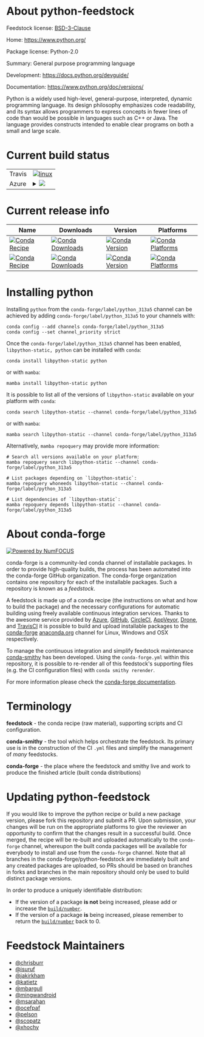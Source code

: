About python-feedstock
======================

Feedstock license: [BSD-3-Clause](https://github.com/conda-forge/python-feedstock/blob/main/LICENSE.txt)

Home: https://www.python.org/

Package license: Python-2.0

Summary: General purpose programming language

Development: https://docs.python.org/devguide/

Documentation: https://www.python.org/doc/versions/

Python is a widely used high-level, general-purpose, interpreted, dynamic
programming language. Its design philosophy emphasizes code
readability, and its syntax allows programmers to express concepts in
fewer lines of code than would be possible in languages such as C++ or
Java. The language provides constructs intended to enable clear programs
on both a small and large scale.


Current build status
====================


<table><tr>
    <td>Travis</td>
    <td>
      <a href="https://app.travis-ci.com/conda-forge/python-feedstock">
        <img alt="linux" src="https://img.shields.io/travis/com/conda-forge/python-feedstock/main.svg?label=Linux">
      </a>
    </td>
  </tr>
    
  <tr>
    <td>Azure</td>
    <td>
      <details>
        <summary>
          <a href="https://dev.azure.com/conda-forge/feedstock-builds/_build/latest?definitionId=4155&branchName=main">
            <img src="https://dev.azure.com/conda-forge/feedstock-builds/_apis/build/status/python-feedstock?branchName=main">
          </a>
        </summary>
        <table>
          <thead><tr><th>Variant</th><th>Status</th></tr></thead>
          <tbody><tr>
              <td>linux_64_build_typedebugchannel_targetsconda-forge_python_313a5_debug</td>
              <td>
                <a href="https://dev.azure.com/conda-forge/feedstock-builds/_build/latest?definitionId=4155&branchName=main">
                  <img src="https://dev.azure.com/conda-forge/feedstock-builds/_apis/build/status/python-feedstock?branchName=main&jobName=linux&configuration=linux%20linux_64_build_typedebugchannel_targetsconda-forge_python_313a5_debug" alt="variant">
                </a>
              </td>
            </tr><tr>
              <td>linux_64_build_typereleasechannel_targetsconda-forge_python_313a5</td>
              <td>
                <a href="https://dev.azure.com/conda-forge/feedstock-builds/_build/latest?definitionId=4155&branchName=main">
                  <img src="https://dev.azure.com/conda-forge/feedstock-builds/_apis/build/status/python-feedstock?branchName=main&jobName=linux&configuration=linux%20linux_64_build_typereleasechannel_targetsconda-forge_python_313a5" alt="variant">
                </a>
              </td>
            </tr><tr>
              <td>linux_aarch64_build_typedebugchannel_targetsconda-forge_python_313a5_debug</td>
              <td>
                <a href="https://dev.azure.com/conda-forge/feedstock-builds/_build/latest?definitionId=4155&branchName=main">
                  <img src="https://dev.azure.com/conda-forge/feedstock-builds/_apis/build/status/python-feedstock?branchName=main&jobName=linux&configuration=linux%20linux_aarch64_build_typedebugchannel_targetsconda-forge_python_313a5_debug" alt="variant">
                </a>
              </td>
            </tr><tr>
              <td>linux_aarch64_build_typereleasechannel_targetsconda-forge_python_313a5</td>
              <td>
                <a href="https://dev.azure.com/conda-forge/feedstock-builds/_build/latest?definitionId=4155&branchName=main">
                  <img src="https://dev.azure.com/conda-forge/feedstock-builds/_apis/build/status/python-feedstock?branchName=main&jobName=linux&configuration=linux%20linux_aarch64_build_typereleasechannel_targetsconda-forge_python_313a5" alt="variant">
                </a>
              </td>
            </tr><tr>
              <td>linux_ppc64le_build_typedebugchannel_targetsconda-forge_python_313a5_debug</td>
              <td>
                <a href="https://dev.azure.com/conda-forge/feedstock-builds/_build/latest?definitionId=4155&branchName=main">
                  <img src="https://dev.azure.com/conda-forge/feedstock-builds/_apis/build/status/python-feedstock?branchName=main&jobName=linux&configuration=linux%20linux_ppc64le_build_typedebugchannel_targetsconda-forge_python_313a5_debug" alt="variant">
                </a>
              </td>
            </tr><tr>
              <td>linux_ppc64le_build_typereleasechannel_targetsconda-forge_python_313a5</td>
              <td>
                <a href="https://dev.azure.com/conda-forge/feedstock-builds/_build/latest?definitionId=4155&branchName=main">
                  <img src="https://dev.azure.com/conda-forge/feedstock-builds/_apis/build/status/python-feedstock?branchName=main&jobName=linux&configuration=linux%20linux_ppc64le_build_typereleasechannel_targetsconda-forge_python_313a5" alt="variant">
                </a>
              </td>
            </tr><tr>
              <td>osx_64_build_typedebugchannel_targetsconda-forge_python_313a5_debug</td>
              <td>
                <a href="https://dev.azure.com/conda-forge/feedstock-builds/_build/latest?definitionId=4155&branchName=main">
                  <img src="https://dev.azure.com/conda-forge/feedstock-builds/_apis/build/status/python-feedstock?branchName=main&jobName=osx&configuration=osx%20osx_64_build_typedebugchannel_targetsconda-forge_python_313a5_debug" alt="variant">
                </a>
              </td>
            </tr><tr>
              <td>osx_64_build_typereleasechannel_targetsconda-forge_python_313a5</td>
              <td>
                <a href="https://dev.azure.com/conda-forge/feedstock-builds/_build/latest?definitionId=4155&branchName=main">
                  <img src="https://dev.azure.com/conda-forge/feedstock-builds/_apis/build/status/python-feedstock?branchName=main&jobName=osx&configuration=osx%20osx_64_build_typereleasechannel_targetsconda-forge_python_313a5" alt="variant">
                </a>
              </td>
            </tr><tr>
              <td>osx_arm64_build_typedebugchannel_targetsconda-forge_python_313a5_debug</td>
              <td>
                <a href="https://dev.azure.com/conda-forge/feedstock-builds/_build/latest?definitionId=4155&branchName=main">
                  <img src="https://dev.azure.com/conda-forge/feedstock-builds/_apis/build/status/python-feedstock?branchName=main&jobName=osx&configuration=osx%20osx_arm64_build_typedebugchannel_targetsconda-forge_python_313a5_debug" alt="variant">
                </a>
              </td>
            </tr><tr>
              <td>osx_arm64_build_typereleasechannel_targetsconda-forge_python_313a5</td>
              <td>
                <a href="https://dev.azure.com/conda-forge/feedstock-builds/_build/latest?definitionId=4155&branchName=main">
                  <img src="https://dev.azure.com/conda-forge/feedstock-builds/_apis/build/status/python-feedstock?branchName=main&jobName=osx&configuration=osx%20osx_arm64_build_typereleasechannel_targetsconda-forge_python_313a5" alt="variant">
                </a>
              </td>
            </tr><tr>
              <td>win_64</td>
              <td>
                <a href="https://dev.azure.com/conda-forge/feedstock-builds/_build/latest?definitionId=4155&branchName=main">
                  <img src="https://dev.azure.com/conda-forge/feedstock-builds/_apis/build/status/python-feedstock?branchName=main&jobName=win&configuration=win%20win_64_" alt="variant">
                </a>
              </td>
            </tr>
          </tbody>
        </table>
      </details>
    </td>
  </tr>
</table>

Current release info
====================

| Name | Downloads | Version | Platforms |
| --- | --- | --- | --- |
| [![Conda Recipe](https://img.shields.io/badge/recipe-libpython--static-green.svg)](https://anaconda.org/conda-forge/libpython-static) | [![Conda Downloads](https://img.shields.io/conda/dn/conda-forge/libpython-static.svg)](https://anaconda.org/conda-forge/libpython-static) | [![Conda Version](https://img.shields.io/conda/vn/conda-forge/libpython-static.svg)](https://anaconda.org/conda-forge/libpython-static) | [![Conda Platforms](https://img.shields.io/conda/pn/conda-forge/libpython-static.svg)](https://anaconda.org/conda-forge/libpython-static) |
| [![Conda Recipe](https://img.shields.io/badge/recipe-python-green.svg)](https://anaconda.org/conda-forge/python) | [![Conda Downloads](https://img.shields.io/conda/dn/conda-forge/python.svg)](https://anaconda.org/conda-forge/python) | [![Conda Version](https://img.shields.io/conda/vn/conda-forge/python.svg)](https://anaconda.org/conda-forge/python) | [![Conda Platforms](https://img.shields.io/conda/pn/conda-forge/python.svg)](https://anaconda.org/conda-forge/python) |

Installing python
=================

Installing `python` from the `conda-forge/label/python_313a5` channel can be achieved by adding `conda-forge/label/python_313a5` to your channels with:

```
conda config --add channels conda-forge/label/python_313a5
conda config --set channel_priority strict
```

Once the `conda-forge/label/python_313a5` channel has been enabled, `libpython-static, python` can be installed with `conda`:

```
conda install libpython-static python
```

or with `mamba`:

```
mamba install libpython-static python
```

It is possible to list all of the versions of `libpython-static` available on your platform with `conda`:

```
conda search libpython-static --channel conda-forge/label/python_313a5
```

or with `mamba`:

```
mamba search libpython-static --channel conda-forge/label/python_313a5
```

Alternatively, `mamba repoquery` may provide more information:

```
# Search all versions available on your platform:
mamba repoquery search libpython-static --channel conda-forge/label/python_313a5

# List packages depending on `libpython-static`:
mamba repoquery whoneeds libpython-static --channel conda-forge/label/python_313a5

# List dependencies of `libpython-static`:
mamba repoquery depends libpython-static --channel conda-forge/label/python_313a5
```


About conda-forge
=================

[![Powered by
NumFOCUS](https://img.shields.io/badge/powered%20by-NumFOCUS-orange.svg?style=flat&colorA=E1523D&colorB=007D8A)](https://numfocus.org)

conda-forge is a community-led conda channel of installable packages.
In order to provide high-quality builds, the process has been automated into the
conda-forge GitHub organization. The conda-forge organization contains one repository
for each of the installable packages. Such a repository is known as a *feedstock*.

A feedstock is made up of a conda recipe (the instructions on what and how to build
the package) and the necessary configurations for automatic building using freely
available continuous integration services. Thanks to the awesome service provided by
[Azure](https://azure.microsoft.com/en-us/services/devops/), [GitHub](https://github.com/),
[CircleCI](https://circleci.com/), [AppVeyor](https://www.appveyor.com/),
[Drone](https://cloud.drone.io/welcome), and [TravisCI](https://travis-ci.com/)
it is possible to build and upload installable packages to the
[conda-forge](https://anaconda.org/conda-forge) [anaconda.org](https://anaconda.org/)
channel for Linux, Windows and OSX respectively.

To manage the continuous integration and simplify feedstock maintenance
[conda-smithy](https://github.com/conda-forge/conda-smithy) has been developed.
Using the ``conda-forge.yml`` within this repository, it is possible to re-render all of
this feedstock's supporting files (e.g. the CI configuration files) with ``conda smithy rerender``.

For more information please check the [conda-forge documentation](https://conda-forge.org/docs/).

Terminology
===========

**feedstock** - the conda recipe (raw material), supporting scripts and CI configuration.

**conda-smithy** - the tool which helps orchestrate the feedstock.
                   Its primary use is in the construction of the CI ``.yml`` files
                   and simplify the management of *many* feedstocks.

**conda-forge** - the place where the feedstock and smithy live and work to
                  produce the finished article (built conda distributions)


Updating python-feedstock
=========================

If you would like to improve the python recipe or build a new
package version, please fork this repository and submit a PR. Upon submission,
your changes will be run on the appropriate platforms to give the reviewer an
opportunity to confirm that the changes result in a successful build. Once
merged, the recipe will be re-built and uploaded automatically to the
`conda-forge` channel, whereupon the built conda packages will be available for
everybody to install and use from the `conda-forge` channel.
Note that all branches in the conda-forge/python-feedstock are
immediately built and any created packages are uploaded, so PRs should be based
on branches in forks and branches in the main repository should only be used to
build distinct package versions.

In order to produce a uniquely identifiable distribution:
 * If the version of a package **is not** being increased, please add or increase
   the [``build/number``](https://docs.conda.io/projects/conda-build/en/latest/resources/define-metadata.html#build-number-and-string).
 * If the version of a package **is** being increased, please remember to return
   the [``build/number``](https://docs.conda.io/projects/conda-build/en/latest/resources/define-metadata.html#build-number-and-string)
   back to 0.

Feedstock Maintainers
=====================

* [@chrisburr](https://github.com/chrisburr/)
* [@isuruf](https://github.com/isuruf/)
* [@jakirkham](https://github.com/jakirkham/)
* [@katietz](https://github.com/katietz/)
* [@mbargull](https://github.com/mbargull/)
* [@mingwandroid](https://github.com/mingwandroid/)
* [@msarahan](https://github.com/msarahan/)
* [@ocefpaf](https://github.com/ocefpaf/)
* [@pelson](https://github.com/pelson/)
* [@scopatz](https://github.com/scopatz/)
* [@xhochy](https://github.com/xhochy/)

